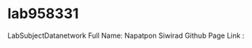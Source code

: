 # lab958331
LabSubjectDatanetwork
Full Name: Napatpon Siwirad
Github Page Link :
                    
